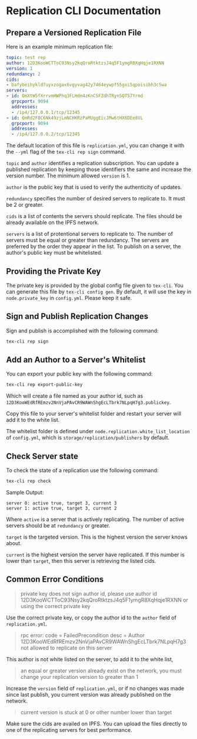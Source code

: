 # Replication CLI Documentation

## Prepare a Versioned Replication File

Here is an example minimum replication file:

```yml
topic: test rep
author: 12D3KooWCTToC93Nsy2kqQroRtktzsJ4q5F1ymgR8XqHqje1RXNN
version: 1
redundancy: 2
cids:
- bafybeihykld7uyxzogax6vgyvag42y7464eywpf55gxi5qpoisibh3c5wa
servers:
- id: QmXtW5fXrrvmHWPhq3FLHdm4zKnC5FZdhTRynSQT57Yrmd
  grpcport: 9094
  addresses:
  - /ip4/127.0.0.1/tcp/12345
- id: QmRd2F8C6Nk49zjLmNCHKRzPaMUggEicJMw6tHX6DEe8VL
  grpcport: 9094
  addresses:
  - /ip4/127.0.0.2/tcp/12345
```

The default location of this file is `replication.yml`, you can change it with the `--yml` flag of the `tex-cli rep sign` command.

`topic` and `author` identifies a replication subscription. You can update a published replication by keeping those identifiers the same and increase the version number. The minimum allowed `version` is 1.

`author` is the public key that is used to verify the authenticity of updates.

`redundancy` specifies the number of desired servers to replicate to. It must be 2 or greater.

`cids` is a list of contents the servers should replicate. The files should be already available on the IPFS network.

`servers` is a list of protentional servers to replicate to. The number of servers must be equal or greater than redundancy. The servers are preferred by the order they appear in the list. To publish on a server, the author's public key must be whitelisted.

## Providing the Private Key

The private key is provided by the global config file given to `tex-cli`. You can generate this file by `tex-cli config gen`. By default, it will use the key in `node.private_key` in `config.yml`. Please keep it safe.

## Sign and Publish Replication Changes

Sign and publish is accomplished with the following command:

```bash
tex-cli rep sign
```

## Add an Author to a Server's Whitelist

You can export your public key with the following command:

```bash
tex-cli rep export-public-key
```

Which will create a file named as your author id, such as `12D3KooWEdRfREmzv2NnVjaPAvCR9WAWnShgEcLTbrk7NLpqH7g3.publickey`.

Copy this file to your server's whitelist folder and restart your server will add it to the white list.

The whitelist folder is defined under `node.replication.white_list_location` of `config.yml`, which is `storage/replication/publishers` by default.

## Check Server state

To check the state of a replication use the following command:

```bash
tex-cli rep check
```

Sample Output:

```
server 0: active true, target 3, current 3
server 1: active true, target 3, current 2
```

Where `active` is a server that is actively replicating. The number of active servers should be at `redundancy` or greater.

`target` is the targeted version. This is the highest version the server knows about.

`current` is the highest version the server have replicated. If this number is lower than `target`, then this server is retrieving the listed cids.


## Common Error Conditions

> private key does not sign author id, please use author id 12D3KooWCTToC93Nsy2kqQroRtktzsJ4q5F1ymgR8XqHqje1RXNN or using the correct private key

Use the correct private key, or copy the author id to the `author` field of `replication.yml`.

> rpc error: code = FailedPrecondition desc = Author 12D3KooWEdRfREmzv2NnVjaPAvCR9WAWnShgEcLTbrk7NLpqH7g3 not allowed to replicate on this server

This author is not white listed on the server, to add it to the white list,  

> an equal or greater version already exist on the network, you must change your replication version to greater than 1

Increase the `version` field of `replication.yml`, or if no changes was made since last publish, you current version was already published on the network.

> current version is stuck at 0 or other number lower than target

Make sure the cids are availed on IPFS. You can upload the files directly to one of the replicating servers for best performance.
